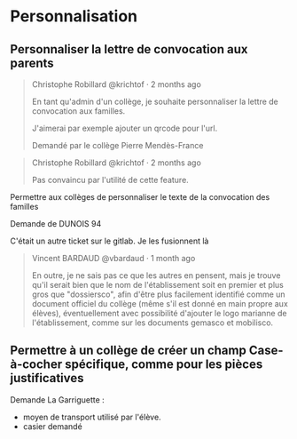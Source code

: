 # Personnalisation

## Personnaliser la lettre de convocation aux parents

>  Christophe Robillard @krichtof · 2 months ago
> 
> En tant qu'admin d'un collège, je souhaite personnaliser la lettre de convocation aux familles.
> 
> J'aimerai par exemple ajouter un qrcode pour l'url.
> 
> Demandé par le collège Pierre Mendès-France

> 
>  Christophe Robillard @krichtof · 2 months ago
> 
> Pas convaincu par l'utilité de cette feature.

Permettre aux collèges de personnaliser le texte de la convocation des familles

Demande de DUNOIS 94

C'était un autre ticket sur le gitlab. Je les fusionnent là

>  Vincent BARDAUD @vbardaud · 1 month ago
> 
> En outre, je ne sais pas ce que les autres en pensent, mais je trouve qu'il serait bien que le nom de l'établissement soit en premier et plus gros que "dossiersco", afin d'être plus facilement identifié comme un document officiel du collège (même s'il est donné en main propre aux élèves), éventuellement avec possibilité d'ajouter le logo marianne de l'établissement, comme sur les documents gemasco et mobilisco.


## Permettre à un collège de créer un champ Case-à-cocher spécifique, comme pour les pièces justificatives

Demande La Garriguette : 
- moyen de transport utilisé par l'élève.
- casier demandé



